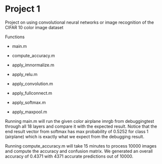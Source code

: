 # Project 1

Project on using convolutional neural networks or image recognition of the CIFAR 10 color image dataset

Functions
- main.m
- compute_accuracy.m

- apply_imnormalize.m
- apply_relu.m
- apply_convolution.m
- apply_fullconnect.m
- apply_softmax.m
- apply_maxpool.m

Running main.m will run the given color airplane imrgb from debuggingtest through all 18 layers and compare it with the expected result.
Notice that the end result vector from softmax has max probability of 0.5252 for class 1 (airplane) which is exactly what we expect from the debugging result.

Running compute_accuracy.m will take 15 minutes to process 10000 images and compute the accuracy and confusion matrix.
We generated an overall accuracy of 0.4371 with 4371 accurate predictions out of 10000.